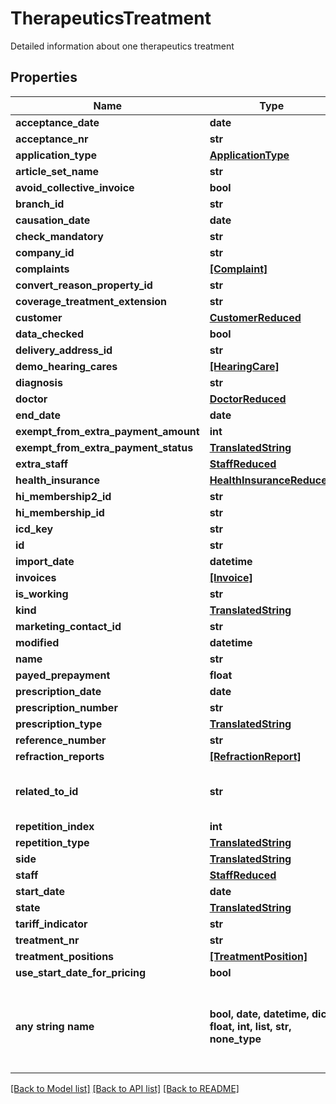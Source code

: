 # TherapeuticsTreatment

Detailed information about one therapeutics treatment

## Properties
Name | Type | Description | Notes
------------ | ------------- | ------------- | -------------
**acceptance_date** | **date** |  | [optional] 
**acceptance_nr** | **str** |  | [optional] 
**application_type** | [**ApplicationType**](ApplicationType.md) |  | [optional] 
**article_set_name** | **str** |  | [optional] 
**avoid_collective_invoice** | **bool** |  | [optional] 
**branch_id** | **str** |  | [optional] 
**causation_date** | **date** |  | [optional] 
**check_mandatory** | **str** |  | [optional] 
**company_id** | **str** |  | [optional] 
**complaints** | [**[Complaint]**](Complaint.md) |  | [optional] 
**convert_reason_property_id** | **str** |  | [optional] 
**coverage_treatment_extension** | **str** |  | [optional] 
**customer** | [**CustomerReduced**](CustomerReduced.md) |  | [optional] 
**data_checked** | **bool** |  | [optional] 
**delivery_address_id** | **str** |  | [optional] 
**demo_hearing_cares** | [**[HearingCare]**](HearingCare.md) |  | [optional] 
**diagnosis** | **str** |  | [optional] 
**doctor** | [**DoctorReduced**](DoctorReduced.md) |  | [optional] 
**end_date** | **date** |  | [optional] 
**exempt_from_extra_payment_amount** | **int** |  | [optional] 
**exempt_from_extra_payment_status** | [**TranslatedString**](TranslatedString.md) |  | [optional] 
**extra_staff** | [**StaffReduced**](StaffReduced.md) |  | [optional] 
**health_insurance** | [**HealthInsuranceReduced**](HealthInsuranceReduced.md) |  | [optional] 
**hi_membership2_id** | **str** |  | [optional] 
**hi_membership_id** | **str** |  | [optional] 
**icd_key** | **str** |  | [optional] 
**id** | **str** |  | [optional] 
**import_date** | **datetime** |  | [optional] 
**invoices** | [**[Invoice]**](Invoice.md) |  | [optional] 
**is_working** | **str** |  | [optional] 
**kind** | [**TranslatedString**](TranslatedString.md) |  | [optional] 
**marketing_contact_id** | **str** |  | [optional] 
**modified** | **datetime** |  | [optional] 
**name** | **str** |  | [optional] 
**payed_prepayment** | **float** |  | [optional] 
**prescription_date** | **date** |  | [optional] 
**prescription_number** | **str** |  | [optional] 
**prescription_type** | [**TranslatedString**](TranslatedString.md) |  | [optional] 
**reference_number** | **str** |  | [optional] 
**refraction_reports** | [**[RefractionReport]**](RefractionReport.md) |  | [optional] 
**related_to_id** | **str** | A link to a previous, related treatment | [optional] 
**repetition_index** | **int** |  | [optional] 
**repetition_type** | [**TranslatedString**](TranslatedString.md) |  | [optional] 
**side** | [**TranslatedString**](TranslatedString.md) |  | [optional] 
**staff** | [**StaffReduced**](StaffReduced.md) |  | [optional] 
**start_date** | **date** |  | [optional] 
**state** | [**TranslatedString**](TranslatedString.md) |  | [optional] 
**tariff_indicator** | **str** |  | [optional] 
**treatment_nr** | **str** |  | [optional] 
**treatment_positions** | [**[TreatmentPosition]**](TreatmentPosition.md) |  | [optional] 
**use_start_date_for_pricing** | **bool** |  | [optional] 
**any string name** | **bool, date, datetime, dict, float, int, list, str, none_type** | any string name can be used but the value must be the correct type | [optional]

[[Back to Model list]](../README.md#documentation-for-models) [[Back to API list]](../README.md#documentation-for-api-endpoints) [[Back to README]](../README.md)


